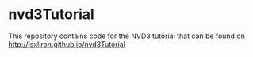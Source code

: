 # nvd3Tutorial
This repository contains code for the NVD3 tutorial that can be found on http://lsxliron.github.io/nvd3Tutorial

